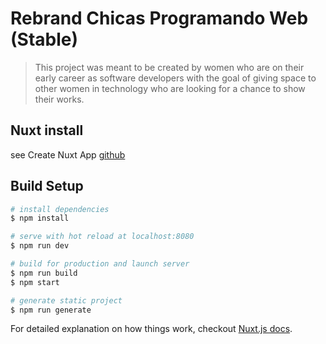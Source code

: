 # Rebrand Chicas Programando Web (Stable)

> This project was meant to be created by women who are on their early career as software developers with the goal of giving space to other women in technology who are looking for a chance to show their works.  

## Nuxt install 
see Create Nuxt App [github](https://github.com/nuxt-community/create-nuxt-app)

## Build Setup

``` bash
# install dependencies
$ npm install

# serve with hot reload at localhost:8080
$ npm run dev

# build for production and launch server
$ npm run build
$ npm start

# generate static project
$ npm run generate
```

For detailed explanation on how things work, checkout [Nuxt.js docs](https://nuxtjs.org).
